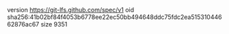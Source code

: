 version https://git-lfs.github.com/spec/v1
oid sha256:41b02bf84f4053b6778ee22ec50bb494648ddc75fdc2ea51531044662876ac67
size 9351

